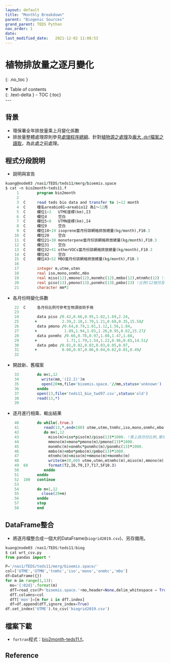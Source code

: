 ```yaml
---
layout: default
title: "Monthly Breakdown"
parent: "Biogenic Sources"
grand_parent: TEDS Python
nav_order: 1
date:               
last_modified_date:   2021-12-02 11:08:53
---
```


# 植物排放量之逐月變化
{: .no_toc }

<details open markdown="block">
  <summary>
    Table of contents
  </summary>
  {: .text-delta }
- TOC
{:toc}
</details>
---

## 背景
- 環保署全年排放量乘上月變化係數
- 排放量整體處理原則參見[處理程序總綱](/Focus-on-Air-Quality/EmsProc/#處理程序總綱)、針對[植物源之處理](/Focus-on-Air-Quality/EmisProc/biog/)及[龐大`.dbf`檔案之讀取](/Focus-on-Air-Quality/EmisProc/dbf2csv.py/)，為此處之前處理。  

## 程式分段說明
- 說明與宣告

```fortran
kuang@node03 /nas1/TEDS/teds11/merg/bioemis.space
$ cat -n bio2month-teds11.f
     1        program bio2month
     2
     3  C     read teds bio data and transfer to 1~12 month
     4  C     檔名areabio01~areabio12 為1～12月
     5  C     欄位1-3   UTME座標(km),I3
     6  C     欄位4     空白
     7  C     欄位5-8   UTMN座標(km),I4
     8  C     欄位9     空白
     9  C     欄位10-19 isoprene當月份該網格排放總量(kg/month),F10.3
    10  C     欄位20    空白
    11  C     欄位21-30 monoterpene當月份該網格排放總量(kg/month),F10.3
    12  C     欄位31    空白
    13  C     欄位32-41 otherVOCs當月份該網格排放總量(kg/month),F10.3
    14  C     欄位42    空白
    15  C     欄位43-52 MBO當月份該網格排放總量(kg/month),F10.3
    16
    17        integer m,utme,utmn
    18        real iso,mono,onmhc,mbo
    19        real miso(12),mmono(12),monmhc(12),mmbo(12),mtnmhc(12) !各月數值
    20        real piso(13),pmono(13),ponmhc(13),pmbo(13) !比例(12個月及全年)
    21        character mm*2
```
- 各月份時變化係數
```fortran
    22  C     各月份比例可參考生物源技術手冊
    23
    24        data piso /0.42,0.66,0.95,1.02,1.69,2.24,
    25       +           2.39,2.18,1.79,1.21,0.68,0.35,15.58/
    26        data pmono /0.64,0.79,1.01,1.12,1.56,1.84,
    27       +            1.89,1.94,1.65,1.26,0.95,0.62,15.27/
    28        data ponmhc /0.66,0.78,0.97,1.08,1.47,1.68,
    29       +             1.71,1.79,1.54,1.22,0.96,0.65,14.51/
    30        data pmbo /0.01,0.02,0.03,0.03,0.05,0.07,
    31       +           0.08,0.07,0.06,0.04,0.02,0.01,0.49/
    32
```
- 開啟新、舊檔案

```fortran
    33        do m=1,12
    34          write(mm,'(I2.2)')m
    35          open(20+m,file='bioemis.space.'//mm,status='unknown')
    36        enddo
    37        open(13,file='teds11_bio_twd97.csv',status='old')
    38        read(13,*)
    39
```
- 逐月進行相乘、輸出結果

```fortran
    40        do while(.true.)
    41           read(13,*,end=100) utme,utmn,tnmhc,iso,mono,onmhc,mbo
    42           do m=1,12
    43             miso(m)=iso*piso(m)/piso(13)*1000. !乘上該月份比例,單位換算kg
    44             mmono(m)=mono*pmono(m)/pmono(13)*1000.
    45             monmhc(m)=onmhc*ponmhc(m)/ponmhc(13)*1000.
    46             mmbo(m)=mbo*pmbo(m)/pmbo(13)*1000.
    47             mtnmhc(m)=miso(m)+mmono(m)+monmhc(m)
    48             write(m+20,60) utme,utmn,mtnmhc(m),miso(m),mmono(m),monmhc(m),mmbo(m)
    49  60         format(T2,I6,T9,I7,T17,5F10.3)
    50           enddo
    51        enddo
    52  100   continue
    53
    54        do m=1,12
    55          close(20+m)
    56        enddo
    57        stop
    58        end
```

## DataFrame整合
- 將逐月檔整合成一個大的DataFrame(`biogrid2019.csv`)、另存備用。

```python
kuang@node03 /nas1/TEDS/teds11/biog
$ cat wrt_csv.py
from pandas import *

P='/nas1/TEDS/teds11/merg/bioemis.space/'
col=['UTME','UTMN','tnmhc','iso','mono','onmhc','mbo']
df=DataFrame({})
for m in range(1,13):
  mo='{:02d}'.format(m)
  dfT=read_csv(P+'bioemis.space.'+mo,header=None,delim_whitespace = True)
  dfT.columns=col
  dfT['mon']=[m for i in dfT.index]
  df=df.append(dfT,ignore_index=True)
df.set_index('UTME').to_csv('biogrid2019.csv')
```

## 檔案下載
- `fortran`程式：[bio2month-teds11.f](https://raw.githubusercontent.com/sinotec2/Focus-on-Air-Quality/main/EmisProc/biog/bio2month-teds11.f)。

## Reference
